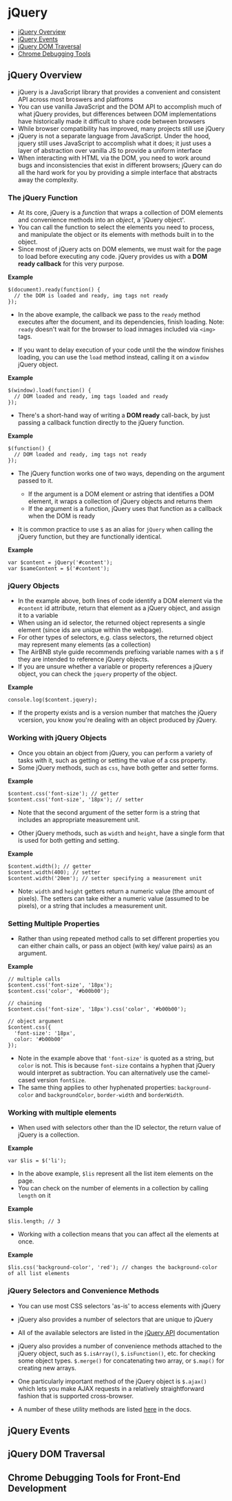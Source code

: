 # jQuery

  * [jQuery Overview](#overview)
  * [jQuery Events](#events)
  * [jQuery DOM Traversal](#dom-traversal)
  * [Chrome Debugging Tools](#chrome-debugging-tools)

<a name="overview"></a>
## jQuery Overview

  * jQuery is a JavaScript library that provides a convenient and consistent API across most broswers and platfroms
  * You can use vanilla JavaScript and the DOM API to accomplish much of what jQuery provides, but differences between DOM implementations have historically made it difficult to share code between browsers
  * While browser compatibility has improved, many projects still use jQuery
  * jQuery is not a separate language from JavaScript. Under the hood, jquery still uses JavaScript to accomplish what it does; it just uses a layer of abstraction over vanilla JS to provide a uniform interface
  * When interacting with HTML via the DOM, you need to work around bugs and inconsistencies that exist in different browsers; jQuery can do all the hard work for you by providing a simple interface that abstracts away the complexity.

### The jQuery Function

  * At its core, jQuery is a *function* that wraps a collection of DOM elements and convenience methods into an *object*, a 'jQuery object'.
  * You can call the function to select the elements you need to process, and manipulate the object or its elements with methods built in to the object.
  * Since most of jQuery acts on DOM elements, we must wait for the page to load before executing any code. jQuery provides us with a **DOM ready callback** for this very purpose.

**Example**

```
$(document).ready(function() {
  // the DOM is loaded and ready, img tags not ready
});
```

  * In the above example, the callback we pass to the `ready` method executes after the document, and its dependencies, finish loading. Note: `ready` doesn't wait for the browser to load inmages included via `<img>` tags.

  * If you want to delay execution of your code until the the window finishes loading, you can use the `load` method instead, calling it on a `window` jQuery object.

**Example**

```
$(window).load(function() {
  // DOM loaded and ready, img tags loaded and ready
});
```

  * There's a short-hand way of writing a **DOM ready** call-back, by just passing a callback function directly to the jQuery function.

**Example**

```
$(function() {
  // DOM loaded and ready, img tags not ready  
});
```

  * The jQuery function works one of two ways, depending on the argument passed to it.
    * If the argument is a DOM element or astring that identifies a DOM element, it wraps a collection of jQuery objects and returns them
    * If the argument is a function, jQuery uses that function as a callback when the DOM is ready

  * It is common practice to use `$` as an alias for `jQuery` when calling the jQuery function, but they are functionally identical.

**Example**

```
var $content = jQuery('#content');
var $sameContent = $('#content');
```

### jQuery Objects

  * In the example above, both lines of code identify a DOM element via the `#content` id attribute, return that element as a jQuery object, and assign it to a variable
  * When using an id selector, the returned object represents a single element (since ids are unique within the webpage).
  * For other types of selectors, e.g. class selectors, the returned object may represent many elements (as a collection)
  * The AirBNB style guide recommends prefixing variable names with a `$` if they are intended to reference jQuery objects.
  * If you are unsure whether a variable or property references a jQuery object, you can check the `jquery` property of the object.

**Example**

```
console.log($content.jquery);
```

  * If the property exists and is a version number that matches the jQuery vcersion, you know you're dealing with an object produced by jQuery.

### Working with jQuery Objects

  * Once you obtain an object from jQuery, you can perform a variety of tasks with it, such as getting or setting the value of a css property.
  * Some jQuery methods, such as `css`, have both getter and setter forms.

**Example**

```
$content.css('font-size'); // getter
$content.css('font-size', '18px'); // setter
```

  * Note that the second argument of the setter form is a string that includes an appropriate measurement unit.

  * Other jQuery methods, such as `width` and `height`, have a single form that is used for both getting and setting.

**Example**

```
$content.width(); // getter
$content.width(400); // setter
$content.width('20em'); // setter specifying a measurement unit
```

  * Note: `width` and `height` getters return a numeric value (the amount of pixels). The setters can take either a numeric value (assumed to be pixels), or a string that includes a measurement unit.

### Setting Multiple Properties

  * Rather than using repeated method calls to set different properties you can either chain calls, or pass an object (with key/ value pairs) as an argument.

**Example**

```
// multiple calls
$content.css('font-size', '18px');
$content.css('color', '#b00b00');

// chaining
$content.css('font-size', '18px').css('color', '#b00b00');

// object argument
$content.css({
  'font-size': '18px',
  color: '#b00b00'
});
```

  * Note in the example above that `'font-size'` is quoted as a string, but `color` is not. This is because `font-size` contains a hyphen that jQuery would interpret as subtraction. You can alternatively use the camel-cased version `fontSize`.
  * The same thing applies to other hyphenated properties: `background-color` and `backgroundColor`, `border-width` and `borderWidth`.

### Working with multiple elements

  * When used with selectors other than the ID selector, the return value of jQuery is a collection.

**Example**

```
var $lis = $('li');
```

  * In the above example, `$lis` represent all the list item elements on the page.
  * You can check on the number of elements in a collection by calling `length` on it

**Example**

```
$lis.length; // 3
```

  * Working with a collection means that you can affect all the elements at once.

**Example**

```
$lis.css('background-color', 'red'); // changes the background-color of all list elements
```

### jQuery Selectors and Convenience Methods

  * You can use most CSS selectors 'as-is' to access elements with jQuery
  * jQuery also provides a number of selectors that are unique to jQuery
  * All of the available selectors are listed in the [jQuery API](http://api.jquery.com/category/selectors/) documentation

  * jQuery also provides a number of convenience methods attached to the jQuery object, such as `$.isArray()`, `$.isFunction()`, etc. for checking some object types. `$.merge()` for concatenating two array, or `$.map()` for creating new arrays.
  * One particularly important method of the jQuery object is `$.ajax()` which lets you make AJAX requests in a relatively straightforward fashion that is supported cross-browser.
  * A number of these utility methods are listed [here](https://api.jquery.com/category/utilities/) in the docs.


<a name="events"></a>
## jQuery Events

<a name="dom-traversal"></a>
## jQuery DOM Traversal

<a name="chrome-debugging-tools"></a>
## Chrome Debugging Tools for Front-End Development
